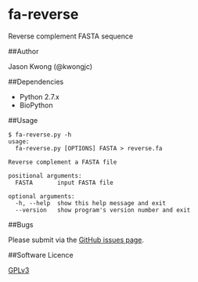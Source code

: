 # fa-reverse
Reverse complement FASTA sequence

##Author

Jason Kwong (@kwongjc)

##Dependencies
* Python 2.7.x
* BioPython

##Usage

```
$ fa-reverse.py -h
usage: 
  fa-reverse.py [OPTIONS] FASTA > reverse.fa

Reverse complement a FASTA file

positional arguments:
  FASTA       input FASTA file

optional arguments:
  -h, --help  show this help message and exit
  --version   show program's version number and exit
```

##Bugs

Please submit via the [GitHub issues page](https://github.com/kwongj/fa-reverse/issues).  

##Software Licence

[GPLv3](https://github.com/kwongj/fa-reverse/blob/master/LICENSE)

